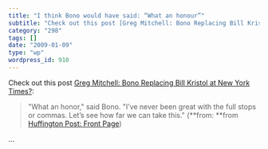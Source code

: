 ```yaml
---
title: "I think Bono would have said: “What an honour”"
subtitle: "Check out this post [Greg Mitchell: Bono Replacing Bill Kristol at New York Times?](http://www.huffi..."
category: "298"
tags: []
date: "2009-01-09"
type: "wp"
wordpress_id: 910
---
```

Check out this post [Greg Mitchell: Bono Replacing Bill Kristol at New York Times?](http://www.huffingtonpost.com/greg-mitchell/bono-replacing-bill-krist_b_156642.html):
> "What an honor," said Bono. "I’ve never been great with the full stops or commas. Let’s see how far we can take this." (**from: **from [Huffington Post: Front Page](http://feeds.huffingtonpost.com/FeaturedPosts)) 

 …
